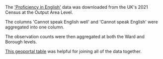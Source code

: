 The ['Proficiency in English'](https://www.ons.gov.uk/census/maps/choropleth/identity/proficiency-in-english-language/english-proficiency-4a/main-language-is-english-english-or-welsh-in-wales) 
data was downloaded from the UK's 2021 Census at the Output Area Level.

The columns 'Cannot speak English well' and 'Cannot speak English' were aggregated into one column.

The observation counts were then aggregated at both the Ward and Borough levels.

[This geoportal table](https://geoportal.statistics.gov.uk/datasets/ons::oa-2021-to-ward-to-ltla-to-utla-to-region-to-country-may-2022-lookup-in-england-and-wales-v2/explore) was helpful for joining all of the data together. 
